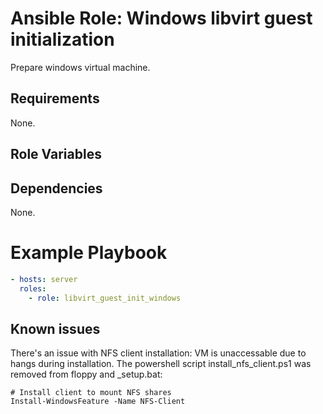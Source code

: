 # Ansible Role: Windows libvirt guest initialization

Prepare windows virtual machine.

## Requirements

None.

## Role Variables

## Dependencies

None.

# Example Playbook

```yaml
- hosts: server
  roles:
    - role: libvirt_guest_init_windows
```

## Known issues

There's an issue with NFS client installation: VM is unaccessable due to hangs during installation.
The powershell script install_nfs_client.ps1 was removed from floppy and _setup.bat:

```
# Install client to mount NFS shares
Install-WindowsFeature -Name NFS-Client
```